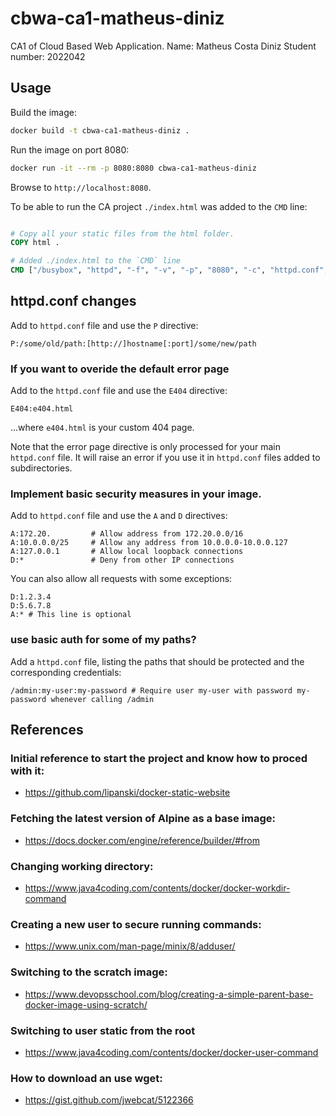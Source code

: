 # cbwa-ca1-matheus-diniz

CA1 of Cloud Based Web Application.
Name: Matheus Costa Diniz
Student number: 2022042

## Usage

Build the image:

```sh
docker build -t cbwa-ca1-matheus-diniz .
```

Run the image on port 8080:

```sh
docker run -it --rm -p 8080:8080 cbwa-ca1-matheus-diniz
```

Browse to `http://localhost:8080`.

To be able to run the CA project `./index.html` was added to the `CMD` line:

```dockerfile

# Copy all your static files from the html folder.
COPY html .

# Added ./index.html to the `CMD` line
CMD ["/busybox", "httpd", "-f", "-v", "-p", "8080", "-c", "httpd.conf", "./index.html]
```

## httpd.conf changes

Add to `httpd.conf` file and use the `P` directive:

```
P:/some/old/path:[http://]hostname[:port]/some/new/path
```

### If you want to overide the default error page

Add to the `httpd.conf` file and use the `E404` directive:

```
E404:e404.html
```

...where `e404.html` is your custom 404 page.

Note that the error page directive is only processed for your main `httpd.conf` file. It will raise an error if you use it in `httpd.conf` files added to subdirectories.

### Implement basic security measures in your image.

Add to `httpd.conf` file and use the `A` and `D` directives:

```
A:172.20.         # Allow address from 172.20.0.0/16
A:10.0.0.0/25     # Allow any address from 10.0.0.0-10.0.0.127
A:127.0.0.1       # Allow local loopback connections
D:*               # Deny from other IP connections
```

You can also allow all requests with some exceptions:

```
D:1.2.3.4
D:5.6.7.8
A:* # This line is optional
```

### use basic auth for some of my paths?

Add a `httpd.conf` file, listing the paths that should be protected and the corresponding credentials:

```
/admin:my-user:my-password # Require user my-user with password my-password whenever calling /admin
```

## References

### Initial reference to start the project and know how to proced with it:

- https://github.com/lipanski/docker-static-website

### Fetching the latest version of Alpine as a base image:

- https://docs.docker.com/engine/reference/builder/#from

### Changing working directory:

- https://www.java4coding.com/contents/docker/docker-workdir-command

### Creating a new user to secure running commands:

- https://www.unix.com/man-page/minix/8/adduser/

### Switching to the scratch image:

- https://www.devopsschool.com/blog/creating-a-simple-parent-base-docker-image-using-scratch/

### Switching to user static from the root

- https://www.java4coding.com/contents/docker/docker-user-command

### How to download an use wget:

- https://gist.github.com/jwebcat/5122366
